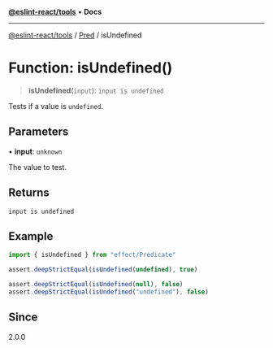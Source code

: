 [**@eslint-react/tools**](../../../README.md) • **Docs**

***

[@eslint-react/tools](../../../README.md) / [Pred](../README.md) / isUndefined

# Function: isUndefined()

> **isUndefined**(`input`): `input is undefined`

Tests if a value is `undefined`.

## Parameters

• **input**: `unknown`

The value to test.

## Returns

`input is undefined`

## Example

```ts
import { isUndefined } from "effect/Predicate"

assert.deepStrictEqual(isUndefined(undefined), true)

assert.deepStrictEqual(isUndefined(null), false)
assert.deepStrictEqual(isUndefined("undefined"), false)
```

## Since

2.0.0
